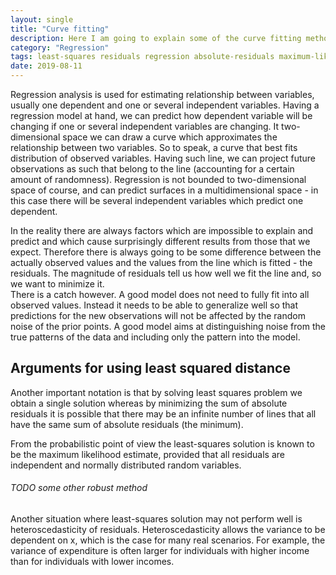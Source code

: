 ```yaml
---
layout: single
title: "Curve fitting"
description: Here I am going to explain some of the curve fitting methods such as least squares and least absolute residuals
category: "Regression"
tags: least-squares residuals regression absolute-residuals maximum-likelihood curve-fitting
date: 2019-08-11
---
```


Regression analysis is used for estimating relationship between variables, usually one dependent and one or several independent variables. Having a regression model at hand, we can predict how dependent variable will be changing if one or several independent variables are changing. 
It two-dimensional space we can draw a curve which approximates the relationship between two variables. So to speak, a curve that best fits distribution of observed variables. Having such line, we can project future observations as such that belong to the line (accounting for a certain amount of randomness). Regression is not bounded to two-dimensional space of course, and can predict surfaces in a multidimensional space - in this case there will be several independent variables which predict one dependent.<br>



In the reality there are always factors which are impossible to explain and predict and which cause surprisingly different results from those that we expect. Therefore there is always going to be some difference between the actually observed values and the values from the line which is fitted - the residuals. The magnitude of residuals tell us how well we fit the line and, so we want to minimize it. <br>
There is a catch however. A good model does not need to fully fit into all observed values. Instead it needs to be able to generalize well so that predictions for the new observations will not be affected by the random noise of the prior points. A good model aims at distinguishing noise from the true patterns of the data and including only the pattern into the model.<br>


## Arguments for using least squared distance<br>

Another important notation is that by solving least squares problem we obtain a single solution whereas by minimizing the sum of absolute residuals it is possible that there may be an infinite number of lines that all have the same sum of absolute residuals (the minimum).<br>

From the probabilistic point of view the least-squares solution is known to be the maximum likelihood estimate, provided that all residuals are independent and normally distributed random variables.<br>



###### TODO some other robust method

Another situation where least-squares solution may not perform well is heteroscedasticity of residuals. Heteroscedasticity allows the variance to be dependent on x, which is the case for many real scenarios. For example, the variance of expenditure is often larger for individuals with higher income than for individuals with lower incomes. 




